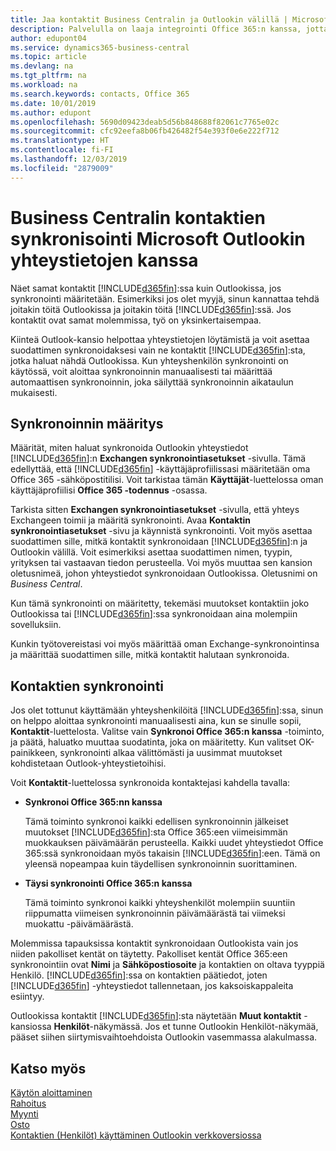 ```yaml
---
title: Jaa kontaktit Business Centralin ja Outlookin välillä | Microsoft Docs
description: Palvelulla on laaja integrointi Office 365:n kanssa, jotta voit jakaa kontakteja Outlookin ja Business Centralin välillä.
author: edupont04
ms.service: dynamics365-business-central
ms.topic: article
ms.devlang: na
ms.tgt_pltfrm: na
ms.workload: na
ms.search.keywords: contacts, Office 365
ms.date: 10/01/2019
ms.author: edupont
ms.openlocfilehash: 5690d09423deab5d56b848688f82061c7765e02c
ms.sourcegitcommit: cfc92eefa8b06fb426482f54e393f0e6e222f712
ms.translationtype: HT
ms.contentlocale: fi-FI
ms.lasthandoff: 12/03/2019
ms.locfileid: "2879009"
---
```

# <a name="synchronize-contacts-in-business-central-with-contacts-in-microsoft-outlook"></a>Business Centralin kontaktien synkronisointi Microsoft Outlookin yhteystietojen kanssa
Näet samat kontaktit [!INCLUDE[d365fin](includes/d365fin_md.md)]:ssa kuin Outlookissa, jos synkronointi määritetään. Esimerkiksi jos olet myyjä, sinun kannattaa tehdä joitakin töitä Outlookissa ja joitakin töitä [!INCLUDE[d365fin](includes/d365fin_md.md)]:ssä. Jos kontaktit ovat samat molemmissa, työ on yksinkertaisempaa.  

Kiinteä Outlook-kansio helpottaa yhteystietojen löytämistä ja voit asettaa suodattimen synkronoidaksesi vain ne kontaktit [!INCLUDE[d365fin](includes/d365fin_md.md)]:sta, jotka haluat nähdä Outlookissa. Kun yhteyshenkilön synkronointi on käytössä, voit aloittaa synkronoinnin manuaalisesti tai määrittää automaattisen synkronoinnin, joka säilyttää synkronoinnin aikataulun mukaisesti.  

## <a name="set-up-synchronization"></a>Synkronoinnin määritys
Määrität, miten haluat synkronoida Outlookin yhteystiedot [!INCLUDE[d365fin](includes/d365fin_md.md)]:n **Exchangen synkronointiasetukset** -sivulla. Tämä edellyttää, että [!INCLUDE[d365fin](includes/d365fin_md.md)] -käyttäjäprofiilissasi määritetään oma Office 365 -sähköpostitilisi. Voit tarkistaa tämän **Käyttäjät**-luettelossa oman käyttäjäprofiilisi **Office 365 -todennus** -osassa.  

Tarkista sitten **Exchangen synkronointiasetukset** -sivulla, että yhteys Exchangeen toimii ja määritä synkronointi. Avaa **Kontaktin synkronointiasetukset** -sivu ja käynnistä synkronointi. Voit myös asettaa suodattimen sille, mitkä kontaktit synkronoidaan [!INCLUDE[d365fin](includes/d365fin_md.md)]:n ja Outlookin välillä. Voit esimerkiksi asettaa suodattimen nimen, tyypin, yrityksen tai vastaavan tiedon perusteella. Voi myös muuttaa sen kansion oletusnimeä, johon yhteystiedot synkronoidaan Outlookissa. Oletusnimi on *Business Central*.  

Kun tämä synkronointi on määritetty, tekemäsi muutokset kontaktiin joko Outlookissa tai [!INCLUDE[d365fin](includes/d365fin_md.md)]:ssa synkronoidaan aina molempiin sovelluksiin.  

Kunkin työtovereistasi voi myös määrittää oman Exchange-synkronointinsa ja määrittää suodattimen sille, mitkä kontaktit halutaan synkronoida.  

## <a name="synchronize-contacts"></a>Kontaktien synkronointi
Jos olet tottunut käyttämään yhteyshenkilöitä [!INCLUDE[d365fin](includes/d365fin_md.md)]:ssa, sinun on helppo aloittaa synkronointi manuaalisesti aina, kun se sinulle sopii,  **Kontaktit**-luettelosta. Valitse vain **Synkronoi Office 365:n kanssa** -toiminto, ja päätä, haluatko muuttaa suodatinta, joka on määritetty. Kun valitset OK-painikkeen, synkronointi alkaa välittömästi ja uusimmat muutokset kohdistetaan Outlook-yhteystietoihisi.  

Voit **Kontaktit**-luettelossa synkronoida kontaktejasi kahdella tavalla:

* **Synkronoi Office 365:nn kanssa**

  Tämä toiminto synkronoi kaikki edellisen synkronoinnin jälkeiset muutokset [!INCLUDE[d365fin](includes/d365fin_md.md)]:sta Office 365:een viimeisimmän muokkauksen päivämäärän perusteella. Kaikki uudet yhteystiedot Office 365:ssä synkronoidaan myös takaisin [!INCLUDE[d365fin](includes/d365fin_md.md)]:een. Tämä on yleensä nopeampaa kuin täydellisen synkronoinnin suorittaminen.  

* **Täysi synkronointi Office 365:n kanssa**

  Tämä toiminto synkronoi kaikki yhteyshenkilöt molempiin suuntiin riippumatta viimeisen synkronoinnin päivämäärästä tai viimeksi muokattu -päivämäärästä.  

Molemmissa tapauksissa kontaktit synkronoidaan Outlookista vain jos niiden pakolliset kentät on täytetty. Pakolliset kentät  Office 365:een synkronointiin ovat **Nimi** ja **Sähköpostiosoite** ja kontaktien on oltava tyyppiä Henkilö. [!INCLUDE[d365fin](includes/d365fin_md.md)]:ssa on kontaktien päätiedot, joten [!INCLUDE[d365fin](includes/d365fin_md.md)] -yhteystiedot tallennetaan, jos kaksoiskappaleita esiintyy.  

Outlookissa kontaktit [!INCLUDE[d365fin](includes/d365fin_md.md)]:sta näytetään **Muut kontaktit** -kansiossa **Henkilöt**-näkymässä. Jos et tunne Outlookin Henkilöt-näkymää, pääset siihen siirtymisvaihtoehdoista Outlookin vasemmassa alakulmassa.  

## <a name="see-also"></a>Katso myös
[Käytön aloittaminen](product-get-started.md)  
[Rahoitus](finance.md)  
[Myynti](sales-manage-sales.md)  
[Osto](purchasing-manage-purchasing.md)  
[Kontaktien (Henkilöt) käyttäminen Outlookin verkkoversiossa](https://support.office.com/article/Using-contacts-People-in-Outlook-on-the-web-1e3438c7-26b2-420c-87de-3cea9d31b5cb?appver=OWB150)  
